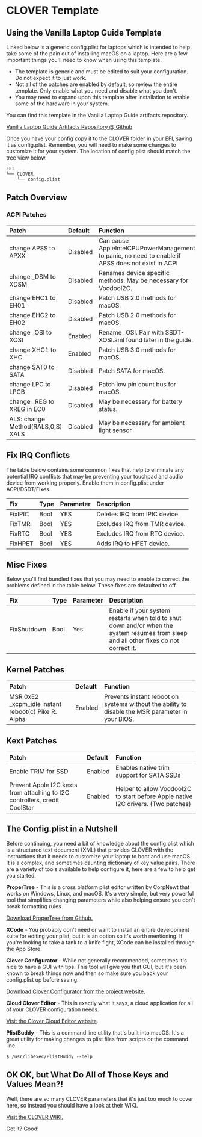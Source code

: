 # CLOVER Template

## Using the Vanilla Laptop Guide Template

Linked below is a generic config.plist for laptops which is intended to help take some of the pain out of installing macOS on a laptop. Here are a few important things you'll need to know when using this template.

* The template is generic and must be edited to suit your configuration. Do not expect it to just work.
* Not all of the patches are enabled by default, so review the entire template. Only enable what you need and disable what you don't.
* You may need to expand upon this template after installation to enable some of the hardware in your system.

You can find this template in the Vanilla Laptop Guide artifacts repository.

[Vanilla Laptop Guide Artifacts Repository @ Github](https://github.com/hackintosh-guides/laptop-guide-artifacts)

Once you have your config copy it to the CLOVER folder in your EFI, saving it as config.plist. Remember, you will need to make some changes to customize it for your system. The location of config.plist should match the tree view below.

```text
EFI
└── CLOVER
    └── config.plist
```

## Patch Overview

### ACPI Patches

| Patch | Default | Function |
| :--- | :--- | :--- |
| change APSS to APXX | Disabled | Can cause AppleIntelCPUPowerManagement to panic, no need to enable if APSS does not exist in ACPI |
| change \_DSM to XDSM | Disabled | Renames device specific methods.  May be necessary for VoodooI2C. |
| change EHC1 to EH01 | Disabled | Patch USB 2.0 methods for macOS. |
| change EHC2 to EH02 | Disabled | Patch USB 2.0 methods for macOS. |
| change \_OSI to XOSI | Enabled | Rename \_OSI.  Pair with SSDT-XOSI.aml found later in the guide. |
| change XHC1 to XHC | Enabled | Patch USB 3.0 methods for macOS. |
| change SAT0 to SATA | Disabled | Patch SATA for macOS. |
| change LPC to LPCB | Disabled | Patch low pin count bus for macOS. |
| change \_REG to XREG in EC0 | Disabled | May be necessary for battery status. |
| ALS: change Method\(RALS,0,S\) XALS | Disabled | May be necessary for ambient light sensor |

## Fix IRQ Conflicts

The table below contains some common fixes that help to eliminate any potential IRQ conflicts that may be preventing your touchpad and audio device from working properly. Enable them in config.plist under ACPI/DSDT/Fixes.

| Fix | Type | Parameter | Description |
| :--- | :--- | :--- | :--- |
| FixIPIC | Bool | YES | Deletes IRQ from IPIC device. |
| FixTMR | Bool | YES | Excludes IRQ from TMR device. |
| FixRTC | Bool | YES | Excludes IRQ from RTC device. |
| FixHPET | Bool | YES | Adds IRQ to HPET device. |

## Misc Fixes

Below you'll find bundled fixes that you may need to enable to correct the problems defined in the table below.  These fixes are defaulted to off.

| Fix | Type | Parameter | Description |
| :--- | :--- | :--- | :--- |
| FixShutdown | Bool | Yes | Enable if your system restarts when told to shut down and/or when the system resumes from sleep and all other fixes do not correct it. |

## Kernel Patches

| Patch | Default | Function |
| :--- | :--- | :--- |
| MSR 0xE2 \_xcpm\_idle instant reboot\(c\) Pike R. Alpha | Enabled | Prevents instant reboot on systems without the ability to disable the MSR parameter in your BIOS. |

## Kext Patches

| Patch | Default | Function |
| :--- | :--- | :--- |
| Enable TRIM for SSD | Enabled | Enables native trim support for SATA SSDs |
| Prevent Apple I2C kexts from attaching to I2C controllers, credit CoolStar | Enabled | Helper to allow VoodooI2C to start before Apple native I2C drivers. \(Two patches\) |

## The Config.plist in a Nutshell

Before continuing, you need a bit of knowledge about the config.plist which is a structured text document \(XML\) that provides CLOVER with the instructions that it needs to customize your laptop to boot and use macOS. It is a complex, and sometimes daunting dictionary of key value pairs. There are a variety of tools available to help configure it, here are a few to help get you started.

**ProperTree** - This is a cross platform plist editor written by CorpNewt that works on Windows, Linux, and macOS. It's a very simple, but very powerful tool that simplifies changing parameters while also helping ensure you don't break formatting rules.

[Download ProperTree from Github.](https://github.com/corpnewt/ProperTree)

**XCode** - You probably don't need or want to install an entire development suite for editing your plist, but it is an option so it's worth mentioning. If you're looking to take a tank to a knife fight, XCode can be installed through the App Store.

**Clover Configurator** - While not generally recommended, sometimes it's nice to have a GUI with tips. This tool will give you that GUI, but it's been known to break things now and then so make sure you back your config.plist up before saving.

[Download Clover Configurator from the project website.](https://mackie100projects.altervista.org/download-clover-configurator/)

**Cloud Clover Editor** - This is exactly what it says, a cloud application for all of your CLOVER configuration needs.

[Visit the Clover Cloud Editor website](https://cloudclovereditor.altervista.org/cce/index.php).

**PlistBuddy** - This is a command line utility that's built into macOS. It's a great utility for making changes to plist files from scripts or the command line.

```text
$ /usr/libexec/PlistBuddy --help
```

## OK OK, but What Do All of Those Keys and Values Mean?!

Well, there are so many CLOVER parameters that it's just too much to cover here, so instead you should have a look at their WIKI.

[Visit the CLOVER WIKI.](https://sourceforge.net/p/cloverefiboot/wiki/Home/)

Got it? Good!

